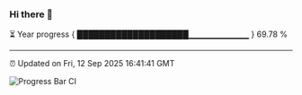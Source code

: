 ### Hi there 👋

⏳ Year progress { ████████████████████▁▁▁▁▁▁▁▁▁▁ } 69.78 %

---

⏰ Updated on Fri, 12 Sep 2025 16:41:41 GMT

![Progress Bar CI](https://github.com/IshwaranRudhara/GIT-ACTION/workflows/Progress%20Bar%20CI/badge.svg)
